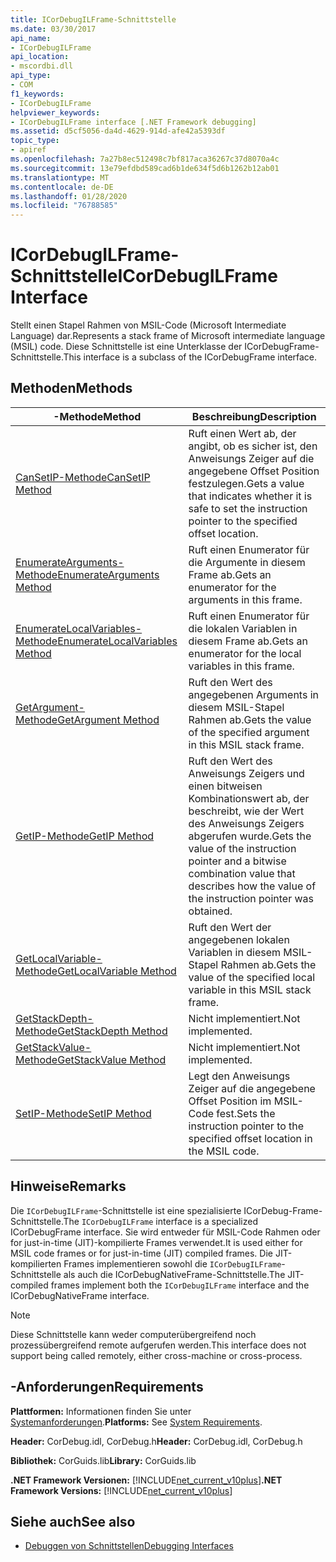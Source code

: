 ```yaml
---
title: ICorDebugILFrame-Schnittstelle
ms.date: 03/30/2017
api_name:
- ICorDebugILFrame
api_location:
- mscordbi.dll
api_type:
- COM
f1_keywords:
- ICorDebugILFrame
helpviewer_keywords:
- ICorDebugILFrame interface [.NET Framework debugging]
ms.assetid: d5cf5056-da4d-4629-914d-afe42a5393df
topic_type:
- apiref
ms.openlocfilehash: 7a27b8ec512498c7bf817aca36267c37d8070a4c
ms.sourcegitcommit: 13e79efdbd589cad6b1de634f5d6b1262b12ab01
ms.translationtype: MT
ms.contentlocale: de-DE
ms.lasthandoff: 01/28/2020
ms.locfileid: "76788585"
---
```

# <a name="icordebugilframe-interface"></a><span data-ttu-id="e3eb5-102">ICorDebugILFrame-Schnittstelle</span><span class="sxs-lookup"><span data-stu-id="e3eb5-102">ICorDebugILFrame Interface</span></span>

<span data-ttu-id="e3eb5-103">Stellt einen Stapel Rahmen von MSIL-Code (Microsoft Intermediate Language) dar.</span><span class="sxs-lookup"><span data-stu-id="e3eb5-103">Represents a stack frame of Microsoft intermediate language (MSIL) code.</span></span> <span data-ttu-id="e3eb5-104">Diese Schnittstelle ist eine Unterklasse der ICorDebugFrame-Schnittstelle.</span><span class="sxs-lookup"><span data-stu-id="e3eb5-104">This interface is a subclass of the ICorDebugFrame interface.</span></span>  
  
## <a name="methods"></a><span data-ttu-id="e3eb5-105">Methoden</span><span class="sxs-lookup"><span data-stu-id="e3eb5-105">Methods</span></span>  
  
|<span data-ttu-id="e3eb5-106">-Methode</span><span class="sxs-lookup"><span data-stu-id="e3eb5-106">Method</span></span>|<span data-ttu-id="e3eb5-107">Beschreibung</span><span class="sxs-lookup"><span data-stu-id="e3eb5-107">Description</span></span>|  
|------------|-----------------|  
|[<span data-ttu-id="e3eb5-108">CanSetIP-Methode</span><span class="sxs-lookup"><span data-stu-id="e3eb5-108">CanSetIP Method</span></span>](icordebugilframe-cansetip-method.md)|<span data-ttu-id="e3eb5-109">Ruft einen Wert ab, der angibt, ob es sicher ist, den Anweisungs Zeiger auf die angegebene Offset Position festzulegen.</span><span class="sxs-lookup"><span data-stu-id="e3eb5-109">Gets a value that indicates whether it is safe to set the instruction pointer to the specified offset location.</span></span>|  
|[<span data-ttu-id="e3eb5-110">EnumerateArguments-Methode</span><span class="sxs-lookup"><span data-stu-id="e3eb5-110">EnumerateArguments Method</span></span>](icordebugilframe-enumeratearguments-method.md)|<span data-ttu-id="e3eb5-111">Ruft einen Enumerator für die Argumente in diesem Frame ab.</span><span class="sxs-lookup"><span data-stu-id="e3eb5-111">Gets an enumerator for the arguments in this frame.</span></span>|  
|[<span data-ttu-id="e3eb5-112">EnumerateLocalVariables-Methode</span><span class="sxs-lookup"><span data-stu-id="e3eb5-112">EnumerateLocalVariables Method</span></span>](icordebugilframe-enumeratelocalvariables-method.md)|<span data-ttu-id="e3eb5-113">Ruft einen Enumerator für die lokalen Variablen in diesem Frame ab.</span><span class="sxs-lookup"><span data-stu-id="e3eb5-113">Gets an enumerator for the local variables in this frame.</span></span>|  
|[<span data-ttu-id="e3eb5-114">GetArgument-Methode</span><span class="sxs-lookup"><span data-stu-id="e3eb5-114">GetArgument Method</span></span>](icordebugilframe-getargument-method.md)|<span data-ttu-id="e3eb5-115">Ruft den Wert des angegebenen Arguments in diesem MSIL-Stapel Rahmen ab.</span><span class="sxs-lookup"><span data-stu-id="e3eb5-115">Gets the value of the specified argument in this MSIL stack frame.</span></span>|  
|[<span data-ttu-id="e3eb5-116">GetIP-Methode</span><span class="sxs-lookup"><span data-stu-id="e3eb5-116">GetIP Method</span></span>](icordebugilframe-getip-method.md)|<span data-ttu-id="e3eb5-117">Ruft den Wert des Anweisungs Zeigers und einen bitweisen Kombinationswert ab, der beschreibt, wie der Wert des Anweisungs Zeigers abgerufen wurde.</span><span class="sxs-lookup"><span data-stu-id="e3eb5-117">Gets the value of the instruction pointer and a bitwise combination value that describes how the value of the instruction pointer was obtained.</span></span>|  
|[<span data-ttu-id="e3eb5-118">GetLocalVariable-Methode</span><span class="sxs-lookup"><span data-stu-id="e3eb5-118">GetLocalVariable Method</span></span>](icordebugilframe-getlocalvariable-method.md)|<span data-ttu-id="e3eb5-119">Ruft den Wert der angegebenen lokalen Variablen in diesem MSIL-Stapel Rahmen ab.</span><span class="sxs-lookup"><span data-stu-id="e3eb5-119">Gets the value of the specified local variable in this MSIL stack frame.</span></span>|  
|[<span data-ttu-id="e3eb5-120">GetStackDepth-Methode</span><span class="sxs-lookup"><span data-stu-id="e3eb5-120">GetStackDepth Method</span></span>](icordebugilframe-getstackdepth-method.md)|<span data-ttu-id="e3eb5-121">Nicht implementiert.</span><span class="sxs-lookup"><span data-stu-id="e3eb5-121">Not implemented.</span></span>|  
|[<span data-ttu-id="e3eb5-122">GetStackValue-Methode</span><span class="sxs-lookup"><span data-stu-id="e3eb5-122">GetStackValue Method</span></span>](icordebugilframe-getstackvalue-method.md)|<span data-ttu-id="e3eb5-123">Nicht implementiert.</span><span class="sxs-lookup"><span data-stu-id="e3eb5-123">Not implemented.</span></span>|  
|[<span data-ttu-id="e3eb5-124">SetIP-Methode</span><span class="sxs-lookup"><span data-stu-id="e3eb5-124">SetIP Method</span></span>](icordebugilframe-setip-method.md)|<span data-ttu-id="e3eb5-125">Legt den Anweisungs Zeiger auf die angegebene Offset Position im MSIL-Code fest.</span><span class="sxs-lookup"><span data-stu-id="e3eb5-125">Sets the instruction pointer to the specified offset location in the MSIL code.</span></span>|  
  
## <a name="remarks"></a><span data-ttu-id="e3eb5-126">Hinweise</span><span class="sxs-lookup"><span data-stu-id="e3eb5-126">Remarks</span></span>  
 <span data-ttu-id="e3eb5-127">Die `ICorDebugILFrame`-Schnittstelle ist eine spezialisierte ICorDebug-Frame-Schnittstelle.</span><span class="sxs-lookup"><span data-stu-id="e3eb5-127">The `ICorDebugILFrame` interface is a specialized ICorDebugFrame interface.</span></span> <span data-ttu-id="e3eb5-128">Sie wird entweder für MSIL-Code Rahmen oder for just-in-time (JIT)-kompilierte Frames verwendet.</span><span class="sxs-lookup"><span data-stu-id="e3eb5-128">It is used either for MSIL code frames or for just-in-time (JIT) compiled frames.</span></span> <span data-ttu-id="e3eb5-129">Die JIT-kompilierten Frames implementieren sowohl die `ICorDebugILFrame`-Schnittstelle als auch die ICorDebugNativeFrame-Schnittstelle.</span><span class="sxs-lookup"><span data-stu-id="e3eb5-129">The JIT-compiled frames implement both the `ICorDebugILFrame` interface and the ICorDebugNativeFrame interface.</span></span>  
  
> [!NOTE]
> <span data-ttu-id="e3eb5-130">Diese Schnittstelle kann weder computerübergreifend noch prozessübergreifend remote aufgerufen werden.</span><span class="sxs-lookup"><span data-stu-id="e3eb5-130">This interface does not support being called remotely, either cross-machine or cross-process.</span></span>  
  
## <a name="requirements"></a><span data-ttu-id="e3eb5-131">-Anforderungen</span><span class="sxs-lookup"><span data-stu-id="e3eb5-131">Requirements</span></span>  
 <span data-ttu-id="e3eb5-132">**Plattformen:** Informationen finden Sie unter [Systemanforderungen](../../../../docs/framework/get-started/system-requirements.md).</span><span class="sxs-lookup"><span data-stu-id="e3eb5-132">**Platforms:** See [System Requirements](../../../../docs/framework/get-started/system-requirements.md).</span></span>  
  
 <span data-ttu-id="e3eb5-133">**Header:** CorDebug.idl, CorDebug.h</span><span class="sxs-lookup"><span data-stu-id="e3eb5-133">**Header:** CorDebug.idl, CorDebug.h</span></span>  
  
 <span data-ttu-id="e3eb5-134">**Bibliothek:** CorGuids.lib</span><span class="sxs-lookup"><span data-stu-id="e3eb5-134">**Library:** CorGuids.lib</span></span>  
  
 <span data-ttu-id="e3eb5-135">**.NET Framework Versionen:** [!INCLUDE[net_current_v10plus](../../../../includes/net-current-v10plus-md.md)]</span><span class="sxs-lookup"><span data-stu-id="e3eb5-135">**.NET Framework Versions:** [!INCLUDE[net_current_v10plus](../../../../includes/net-current-v10plus-md.md)]</span></span>  
  
## <a name="see-also"></a><span data-ttu-id="e3eb5-136">Siehe auch</span><span class="sxs-lookup"><span data-stu-id="e3eb5-136">See also</span></span>

- [<span data-ttu-id="e3eb5-137">Debuggen von Schnittstellen</span><span class="sxs-lookup"><span data-stu-id="e3eb5-137">Debugging Interfaces</span></span>](debugging-interfaces.md)
